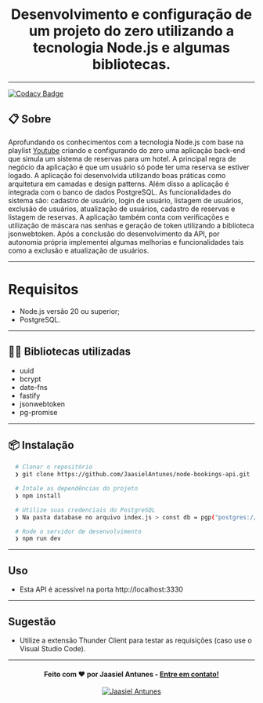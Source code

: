 <h1 align="center">
  Desenvolvimento e configuração de um projeto do zero utilizando a tecnologia Node.js e algumas bibliotecas.
</h1>

---

[![Codacy Badge](https://api.codacy.com/project/badge/Grade/a8230203b71b4687a5be95c35d064511)](https://app.codacy.com/manual/JaasielAntunes/node-bookings-api?utm_source=github.com&utm_medium=referral&utm_content=JaasielAntunes/node-bookings-api&utm_campaign=Badge_Grade_Settings)

## :clipboard: Sobre

Aprofundando os conhecimentos com a tecnologia Node.js com base na playlist [Youtube](https://www.youtube.com/watch?v=tHP9SHd74Rg&list=PLdDT8if5attEb6280U4qi2PZqQKSU0HFl&ab_channel=OneBitCode) criando e configurando do zero uma aplicação back-end que simula um sistema de reservas para um hotel. 
A principal regra de negócio da aplicação é que um usuário só pode ter uma reserva se estiver logado. A aplicação foi desenvolvida utilizando boas práticas como arquitetura em camadas e design patterns. Além disso a aplicação é integrada com o banco de dados PostgreSQL. As funcionalidades do 
sistema são: cadastro de usuário, login de usuário, listagem de usuários, exclusão de usuários, atualização de usuários, cadastro de reservas e listagem de reservas. A aplicação também conta com verificações e utilização de máscara nas senhas e geração de token utilizando a biblioteca jsonwebtoken.
Após a conclusão do desenvolvimento da API, por autonomia própria implementei algumas melhorias e funcionalidades tais como a exclusão e atualização de usuários.

---

# Requisitos

- Node.js versão 20 ou superior;
- PostgreSQL.

---

## 👨‍💻️ Bibliotecas utilizadas

- uuid
- bcrypt
- date-fns
- fastify
- jsonwebtoken
- pg-promise

---

## 📦️ Instalação

```bash
  # Clonar o repositório
  ❯ git clone https://github.com/JaasielAntunes/node-bookings-api.git

  # Intale as dependências do projeto
  ❯ npm install

  # Utilize suas credenciais do PostgreSQL
  ❯ Na pasta database no arquivo index.js > const db = pgp("postgres://seu-usuario:sua-senha@localhost:5432/nome-do-seu-database");

  # Rode o servidor de desenvolvimento
  ❯ npm run dev
```

---

## Uso
- Esta API é acessível na porta http://localhost:3330

---

## Sugestão
- Utilize a extensão Thunder Client para testar as requisições (caso use o Visual Studio Code).
---

<h4 align="center">
  Feito com ❤️ por Jaasiel Antunes - <a href="mailto:contato.jaasiel@gmail.com.com">Entre em contato!</a>
</h4>

<p align="center">
  <a href="https://www.linkedin.com/in/jaasiel-antunes-1517b41bb/">
    <img alt="Jaasiel Antunes" src="https://img.shields.io/badge/LinkedIn-Jaasiel-0e76a8?style=flat&logoColor=white&logo=linkedin">
  </a>
</p>
